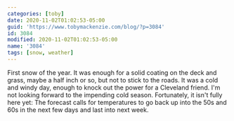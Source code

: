 ```yaml
---
categories: [toby]
date: 2020-11-02T01:02:53-05:00
guid: 'https://www.tobymackenzie.com/blog/?p=3084'
id: 3084
modified: 2020-11-02T01:02:53-05:00
name: '3084'
tags: [snow, weather]
---
```


First snow of the year.<!--more-->  It was enough for a solid coating on the deck and grass, maybe a half inch or so, but not to stick to the roads.  It was a cold and windy day, enough to knock out the power for a Cleveland friend.  I'm not looking forward to the impending cold season.  Fortunately, it isn't fully here yet:  The forecast calls for temperatures to go back up into the 50s and 60s in the next few days and last into next week.
